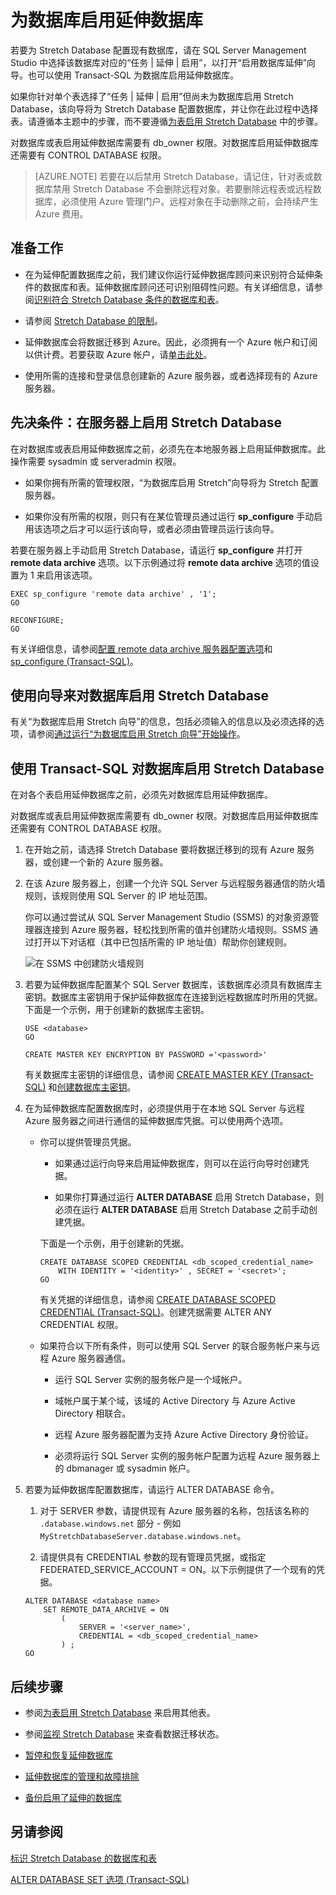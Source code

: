 <properties
	pageTitle="为数据库启用 Stretch Database | Azure"
	description="了解如何为延伸数据库配置数据库。"
	services="sql-server-stretch-database"
	documentationCenter=""
	authors="douglaslMS"
	manager=""
	editor=""/>

<tags
	ms.service="sql-server-stretch-database"
	ms.date="08/05/2016"
	wacn.date=""/>

# 为数据库启用延伸数据库

若要为 Stretch Database 配置现有数据库，请在 SQL Server Management Studio 中选择该数据库对应的“任务 | 延伸 | 启用”，以打开“启用数据库延伸”向导。也可以使用 Transact-SQL 为数据库启用延伸数据库。

如果你针对单个表选择了“任务 | 延伸 | 启用”但尚未为数据库启用 Stretch Database，该向导将为 Stretch Database 配置数据库，并让你在此过程中选择表。请遵循本主题中的步骤，而不要遵循[为表启用 Stretch Database](sql-server-stretch-database-enable-database.md) 中的步骤。

对数据库或表启用延伸数据库需要有 db\_owner 权限。对数据库启用延伸数据库还需要有 CONTROL DATABASE 权限。

 >   [AZURE.NOTE] 若要在以后禁用 Stretch Database，请记住，针对表或数据库禁用 Stretch Database 不会删除远程对象。若要删除远程表或远程数据库，必须使用 Azure 管理门户。远程对象在手动删除之前，会持续产生 Azure 费用。

## 准备工作

-   在为延伸配置数据库之前，我们建议你运行延伸数据库顾问来识别符合延伸条件的数据库和表。延伸数据库顾问还可识别阻碍性问题。有关详细信息，请参阅[识别符合 Stretch Database 条件的数据库和表](sql-server-stretch-database-identify-databases.md)。

-   请参阅 [Stretch Database 的限制](/documentation/articles/sql-server-stretch-database-limitations/)。

-   延伸数据库会将数据迁移到 Azure。因此，必须拥有一个 Azure 帐户和订阅以供计费。若要获取 Azure 帐户，请[单击此处](pricing/1rmb-trial/)。

-   使用所需的连接和登录信息创建新的 Azure 服务器，或者选择现有的 Azure 服务器。

## <a name="EnableTSQLServer"></a>先决条件：在服务器上启用 Stretch Database
在对数据库或表启用延伸数据库之前，必须先在本地服务器上启用延伸数据库。此操作需要 sysadmin 或 serveradmin 权限。

-   如果你拥有所需的管理权限，“为数据库启用 Stretch”向导将为 Stretch 配置服务器。

-   如果你没有所需的权限，则只有在某位管理员通过运行 **sp\_configure** 手动启用该选项之后才可以运行该向导，或者必须由管理员运行该向导。

若要在服务器上手动启用 Stretch Database，请运行 **sp\_configure** 并打开 **remote data archive** 选项。以下示例通过将 **remote data archive** 选项的值设置为 1 来启用该选项。


	EXEC sp_configure 'remote data archive' , '1';
	GO

	RECONFIGURE;
	GO

有关详细信息，请参阅[配置 remote data archive 服务器配置选项](https://msdn.microsoft.com/zh-cn/library/mt143175.aspx)和 [sp\_configure (Transact-SQL)](https://msdn.microsoft.com/zh-cn/library/ms188787.aspx)。

## <a name="Wizard"></a>使用向导来对数据库启用 Stretch Database
有关“为数据库启用 Stretch 向导”的信息，包括必须输入的信息以及必须选择的选项，请参阅[通过运行“为数据库启用 Stretch 向导”开始操作](/documentation/articles/sql-server-stretch-database-wizard/)。

## <a name="EnableTSQLDatabase"></a>使用 Transact-SQL 对数据库启用 Stretch Database
在对各个表启用延伸数据库之前，必须先对数据库启用延伸数据库。

对数据库或表启用延伸数据库需要有 db\_owner 权限。对数据库启用延伸数据库还需要有 CONTROL DATABASE 权限。

1.  在开始之前，请选择 Stretch Database 要将数据迁移到的现有 Azure 服务器，或创建一个新的 Azure 服务器。

2.  在该 Azure 服务器上，创建一个允许 SQL Server 与远程服务器通信的防火墙规则，该规则使用 SQL Server 的 IP 地址范围。

    你可以通过尝试从 SQL Server Management Studio (SSMS) 的对象资源管理器连接到 Azure 服务器，轻松找到所需的值并创建防火墙规则。SSMS 通过打开以下对话框（其中已包括所需的 IP 地址值）帮助你创建规则。

	![在 SSMS 中创建防火墙规则][FirewallRule]  


3.  若要为延伸数据库配置某个 SQL Server 数据库，该数据库必须具有数据库主密钥。数据库主密钥用于保护延伸数据库在连接到远程数据库时所用的凭据。下面是一个示例，用于创建新的数据库主密钥。

        USE <database>
        GO
    
        CREATE MASTER KEY ENCRYPTION BY PASSWORD ='<password>'

    有关数据库主密钥的详细信息，请参阅 [CREATE MASTER KEY (Transact-SQL)](https://msdn.microsoft.com/library/ms174382.aspx) 和[创建数据库主密钥](https://msdn.microsoft.com/library/aa337551.aspx)。

4.  在为延伸数据库配置数据库时，必须提供用于在本地 SQL Server 与远程 Azure 服务器之间进行通信的延伸数据库凭据。可以使用两个选项。

    -   你可以提供管理员凭据。

        -   如果通过运行向导来启用延伸数据库，则可以在运行向导时创建凭据。

        -   如果你打算通过运行 **ALTER DATABASE** 启用 Stretch Database，则必须在运行 **ALTER DATABASE** 启用 Stretch Database 之前手动创建凭据。

		下面是一个示例，用于创建新的凭据。

        ```tsql
        CREATE DATABASE SCOPED CREDENTIAL <db_scoped_credential_name>
            WITH IDENTITY = '<identity>' , SECRET = '<secret>';
        GO
        ```

		有关凭据的详细信息，请参阅 [CREATE DATABASE SCOPED CREDENTIAL (Transact-SQL)](https://msdn.microsoft.com/library/mt270260.aspx)。创建凭据需要 ALTER ANY CREDENTIAL 权限。

    -   如果符合以下所有条件，则可以使用 SQL Server 的联合服务帐户来与远程 Azure 服务器通信。

        -   运行 SQL Server 实例的服务帐户是一个域帐户。

        -   域帐户属于某个域，该域的 Active Directory 与 Azure Active Directory 相联合。

        -   远程 Azure 服务器配置为支持 Azure Active Directory 身份验证。

        -   必须将运行 SQL Server 实例的服务帐户配置为远程 Azure 服务器上的 dbmanager 或 sysadmin 帐户。

5.  若要为延伸数据库配置数据库，请运行 ALTER DATABASE 命令。

    1.  对于 SERVER 参数，请提供现有 Azure 服务器的名称，包括该名称的 `.database.windows.net` 部分 - 例如 `MyStretchDatabaseServer.database.windows.net`。

    2.  请提供具有 CREDENTIAL 参数的现有管理员凭据，或指定 FEDERATED\_SERVICE\_ACCOUNT = ON。以下示例提供了一个现有的凭据。

    ```tsql
    ALTER DATABASE <database name>
        SET REMOTE_DATA_ARCHIVE = ON
            (
                SERVER = '<server_name>',
                CREDENTIAL = <db_scoped_credential_name>
            ) ;
    GO
    ```

## 后续步骤
-   参阅[为表启用 Stretch Database](sql-server-stretch-database-enable-table.md) 来启用其他表。

-   参阅[监视 Stretch Database](/documentation/articles/sql-server-stretch-database-monitor/) 来查看数据迁移状态。

-   [暂停和恢复延伸数据库](/documentation/articles/sql-server-stretch-database-pause/)

-   [延伸数据库的管理和故障排除](/documentation/articles/sql-server-stretch-database-manage/)

-   [备份启用了延伸的数据库](/documentation/articles/sql-server-stretch-database-backup/)

## 另请参阅

[标识 Stretch Database 的数据库和表](/documentation/articles/sql-server-stretch-database-identify-databases/)

[ALTER DATABASE SET 选项 (Transact-SQL)](https://msdn.microsoft.com/zh-cn/library/bb522682.aspx)

[FirewallRule]: ./media/sql-server-stretch-database-enable-database/firewall.png

<!---HONumber=Mooncake_0829_2016-->
